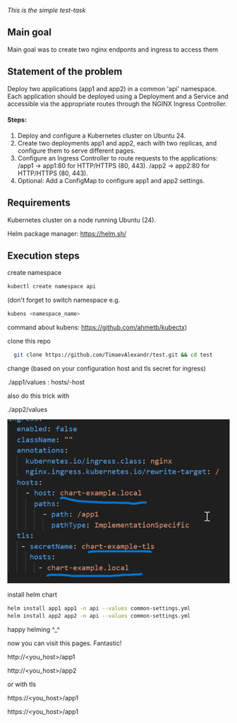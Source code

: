 *This is the simple test-task*

## Main goal

Main goal was to create two nginx endponts and ingress to access them

## Statement of the problem

Deploy two applications (app1 and app2) in a common 'api' namespace. Each application should be deployed using a Deployment and a Service and accessible via the appropriate routes through the NGINX Ingress Controller.

#### Steps:

1. Deploy and configure a Kubernetes cluster on Ubuntu 24.
2. Create two deployments app1 and app2, each with two replicas, and configure them to serve different pages.
3. Configure an Ingress Controller to route requests to the applications:
   /app1 -> app1:80 for HTTP/HTTPS (80, 443).
   /app2 -> app2:80 for HTTP/HTTPS (80, 443).
4. Optional:
   Add a ConfigMap to configure app1 and app2 settings.

## Requirements

Kubernetes cluster on a node running Ubuntu (24).

Helm package manager: https://helm.sh/

## Execution steps

create namespace

```bash
kubectl create namespace api
```

(don't forget to switch namespace e.g.

```bash
kubens <namespace_name>
```

command about kubens: https://github.com/ahmetb/kubectx)

clone this repo

```bash
  git clone https://github.com/TimaevAlexandr/test.git && cd test
```

change (based on your configuration host and tls secret for ingress)

./app1/values : hosts/-host

also do this trick with

 ./app2/values

![1728214211266](image/README/1728214211266.png)

install helm chart

```bash
helm install app1 app1 -n api --values common-settings.yml
helm install app2 app2 -n api --values common-settings.yml
```

happy helming ^_^

now you can visit this pages. Fantastic!

http://<you_host>/app1

http://<you_host>/app2

or with tls

https://<you_host>/app1

https://<you_host>/app1
